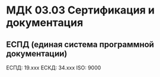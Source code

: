 # МДК 03.03 Сертификация и документация

## ЕСПД (единая система программной документации)

ЕСПД: 19.ххх
ЕСКД: 34.ххх
ISO:  9000
